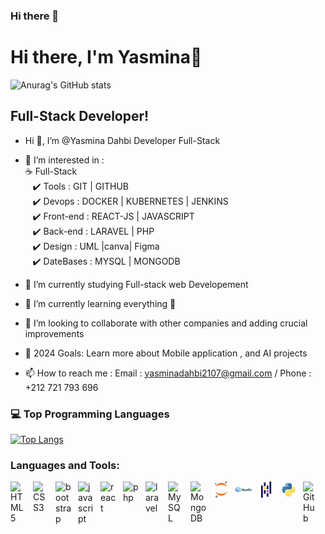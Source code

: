 ### Hi there 👋

# Hi there, I'm Yasmina👋 

![Anurag's GitHub stats](https://github-readme-stats.vercel.app/api?username=yasminadh&theme=radical&show_icons=true)
## Full-Stack Developer!
-  Hi 👋, I’m @Yasmina Dahbi Developer Full-Stack 
- 👀 I’m interested in :<br>
        ☕ Full-Stack <br>
          &nbsp; &nbsp;✔️ Tools : GIT | GITHUB <br>
          &nbsp; &nbsp;✔️ Devops : DOCKER | KUBERNETES | JENKINS <br>
          &nbsp; &nbsp;✔️ Front-end : REACT-JS | JAVASCRIPT  <br>
          &nbsp; &nbsp;✔️ Back-end : LARAVEL | PHP  <br> 
          &nbsp; &nbsp;✔️ Design : UML |canva| Figma <br>
          &nbsp; &nbsp;✔️ DateBases : MYSQL | MONGODB <br>
        
        
- 🌱 I’m currently studying  Full-stack web Developement  <br>
- 📖 I’m currently learning everything 🤣 <br>
- 👯 I’m looking to collaborate with other companies and adding crucial improvements
- 🥅 2024 Goals: Learn more about Mobile application , and AI projects  <br>
- 📫 How to reach me : Email : yasminadahbi2107@gmail.com / Phone : +212 721 793 696 <br>

### 💻 Top Programming Languages

[![Top Langs](https://github-readme-stats.vercel.app/api/top-langs/?username=yasminadh&layout=compact&theme=tokyonight)](https://github.com/anuraghazra/github-readme-stats)

### Languages and Tools:
<img align="left" alt="HTML5" width="26px" src="https://cdn.jsdelivr.net/gh/devicons/devicon/icons/html5/html5-original.svg" style="padding-right:10px;" />
<img align="left" alt="CSS3" width="26px" src="https://cdn.jsdelivr.net/gh/devicons/devicon/icons/css3/css3-original.svg" style="padding-right:10px;" />
<img align="left" alt="bootstrap" width="26px" src="https://cdn.jsdelivr.net/gh/devicons/devicon/icons/bootstrap/bootstrap-original.svg" style="padding-right:10px;" />
<img align="left" alt="javascript" width="26px" src="https://cdn.jsdelivr.net/gh/devicons/devicon/icons/javascript/javascript-original.svg" style="padding-right:10px;" />
<img align="left" alt="react" width="26px" src="https://cdn.jsdelivr.net/gh/devicons/devicon/icons/react/react-original.svg" style="padding-right:10px;" />
<img align="left" alt="php" width="26px" src="https://cdn.jsdelivr.net/gh/devicons/devicon/icons/php/php-original.svg" style="padding-right:10px;" />
<img align="left" alt="laravel" width="26px" src="https://cdn.jsdelivr.net/gh/devicons/devicon/icons/laravel/laravel-original.svg" style="padding-right:10px;" />
<img align="left" alt="MySQL" width="26px" src="https://cdn.jsdelivr.net/gh/devicons/devicon/icons/mysql/mysql-original.svg" style="padding-right:10px;" />
<img align="left" alt="MongoDB" width="26px" src="https://cdn.jsdelivr.net/gh/devicons/devicon/icons/mongodb/mongodb-original.svg" style="padding-right:10px;" />

<img align="left" alt="Jupyter" width="26px" src="https://github.com/devicons/devicon/blob/master/icons/jupyter/jupyter-original.svg" style="padding-right:10px;" />
<img align="left" alt="Numpy" width="26px" src="https://github.com/devicons/devicon/blob/master/icons/numpy/numpy-original-wordmark.svg" style="padding-right:10px;" />
<img align="left" alt="Pandas" width="26px" src="https://github.com/devicons/devicon/blob/master/icons/pandas/pandas-original.svg" style="padding-right:10px;" />
<img align="left" alt="Python" width="26px" src="https://github.com/devicons/devicon/blob/master/icons/python/python-original.svg" style="padding-right:10px;" />
<img align="left" alt="GitHub" width="26px" src="https://user-images.githubusercontent.com/3369400/139447912-e0f43f33-6d9f-45f8-be46-2df5bbc91289.png" style="padding-right:10px;" />
